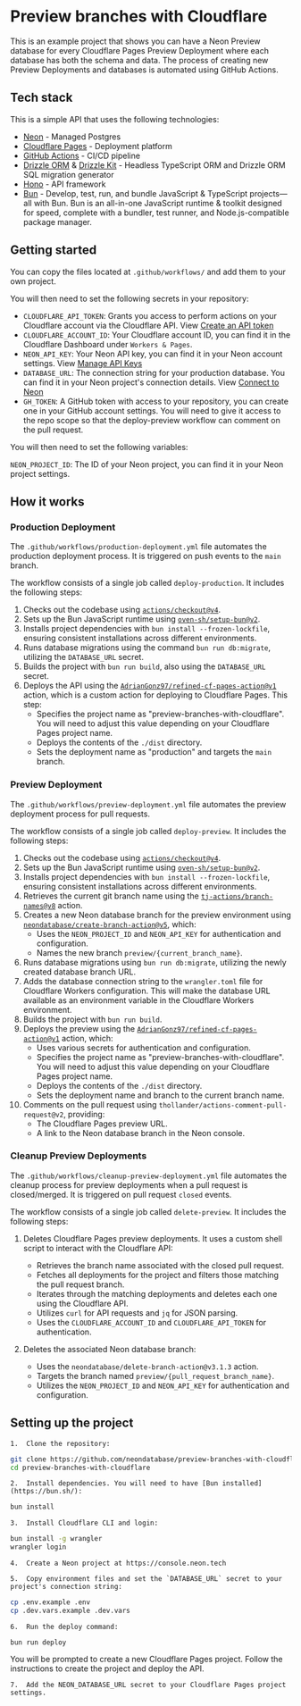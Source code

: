 # Preview branches with Cloudflare

This is an example project that shows you can have a Neon Preview database for every Cloudflare Pages Preview Deployment where each database has both the schema and data. The process of creating new Preview Deployments and databases is automated using GitHub Actions.

## Tech stack

This is a simple API that uses the following technologies:
- [Neon](https://neon.tech/ref=github) - Managed Postgres
- [Cloudflare Pages](https://pages.cloudflare.com/) - Deployment platform
- [GitHub Actions](https://docs.github.com/en/actions) - CI/CD pipeline
- [Drizzle ORM](https://orm.drizzle.team/) & [Drizzle Kit](https://orm.drizzle.team/kit-docs/overview) - Headless TypeScript ORM and Drizzle ORM SQL migration generator
- [Hono](https://hono.dev) - API framework
- [Bun](https://bun.sh) - Develop, test, run, and bundle JavaScript & TypeScript projects—all with Bun. Bun is an all-in-one JavaScript runtime & toolkit designed for speed, complete with a bundler, test runner, and Node.js-compatible package manager.

## Getting started

You can copy the files located at `.github/workflows/` and add them to your own project.

You will then need to set the following secrets in your repository:

- `CLOUDFLARE_API_TOKEN`: Grants you access to perform actions on your Cloudflare account via the Cloudflare API. View [Create an API token](https://developers.cloudflare.com/fundamentals/api/get-started/create-token/) 
- `CLOUDFLARE_ACCOUNT_ID`: Your Cloudflare account ID, you can find it in the Cloudflare Dashboard under `Workers & Pages`.
- `NEON_API_KEY`: Your Neon API key, you can find it in your Neon account settings. View [Manage API Keys](https://neon.tech/docs/manage/api-keys)
- `DATABASE_URL`: The connection string for your production database. You can find it in your Neon project's connection details. View [Connect to Neon](https://neon.tech/docs/connect/connect-intro)
- `GH_TOKEN`: A GitHub token with access to your repository, you can create one in your GitHub account settings. You will need to give it access to the repo scope so that the deploy-preview workflow can comment on the pull request.

You will then need to set the following variables:

`NEON_PROJECT_ID`: The ID of your Neon project, you can find it in your Neon project settings.

## How it works

### Production Deployment

The `.github/workflows/production-deployment.yml` file automates the production deployment process. It is triggered on push events to the `main` branch.

The workflow consists of a single job called `deploy-production`. It includes the following steps:

1. Checks out the codebase using [`actions/checkout@v4`](https://github.com/actions/checkout/tree/v4/).
2. Sets up the Bun JavaScript runtime using [`oven-sh/setup-bun@v2`](https://github.com/oven-sh/setup-bun/tree/v2/).
3. Installs project dependencies with `bun install --frozen-lockfile`, ensuring consistent installations across different environments.
4. Runs database migrations using the command `bun run db:migrate`, utilizing the `DATABASE_URL` secret.
5. Builds the project with `bun run build`, also using the `DATABASE_URL` secret.
6. Deploys the API using the [`AdrianGonz97/refined-cf-pages-action@v1`](https://github.com/AdrianGonz97/refined-cf-pages-action/tree/v1/) action, which is a custom action for deploying to Cloudflare Pages. This step:
   - Specifies the project name as "preview-branches-with-cloudflare". You will need to adjust this value depending on your Cloudflare Pages project name.
   - Deploys the contents of the `./dist` directory.
   - Sets the deployment name as "production" and targets the `main` branch.

### Preview Deployment

The `.github/workflows/preview-deployment.yml` file automates the preview deployment process for pull requests.

The workflow consists of a single job called `deploy-preview`. It includes the following steps:

1. Checks out the codebase using [`actions/checkout@v4`](https://github.com/actions/checkout/tree/v4/).
2. Sets up the Bun JavaScript runtime using [`oven-sh/setup-bun@v2`](https://github.com/oven-sh/setup-bun/tree/v2/).
3. Installs project dependencies with `bun install --frozen-lockfile`, ensuring consistent installations across different environments.
4. Retrieves the current git branch name using the [`tj-actions/branch-names@v8`](https://github.com/tj-actions/branch-names/tree/v8/) action.
5. Creates a new Neon database branch for the preview environment using [`neondatabase/create-branch-action@v5`](https://www.github.com/neondatabase/create-branch-action/tree/v5/), which:
   - Uses the `NEON_PROJECT_ID` and `NEON_API_KEY` for authentication and configuration.
   - Names the new branch `preview/{current_branch_name}`.
6. Runs database migrations using `bun run db:migrate`, utilizing the newly created database branch URL.
7. Adds the database connection string to the `wrangler.toml` file for Cloudflare Workers configuration. This will make the database URL available as an environment variable in the Cloudflare Workers environment.
8. Builds the project with `bun run build`.
9. Deploys the preview using the [`AdrianGonz97/refined-cf-pages-action@v1`](https://github.com/AdrianGonz97/refined-cf-pages-action/tree/v1/) action, which:
   - Uses various secrets for authentication and configuration.
   - Specifies the project name as "preview-branches-with-cloudflare". You will need to adjust this value depending on your Cloudflare Pages project name.
   - Deploys the contents of the `./dist` directory.
   - Sets the deployment name and branch to the current branch name.
10. Comments on the pull request using `thollander/actions-comment-pull-request@v2`, providing:
    - The Cloudflare Pages preview URL.
    - A link to the Neon database branch in the Neon console.

### Cleanup Preview Deployments

The `.github/workflows/cleanup-preview-deployment.yml` file automates the cleanup process for preview deployments when a pull request is closed/merged. It is triggered on pull request `closed` events.

The workflow consists of a single job called `delete-preview`. It includes the following steps:

1. Deletes Cloudflare Pages preview deployments. It uses a custom shell script to interact with the Cloudflare API:
   - Retrieves the branch name associated with the closed pull request.
   - Fetches all deployments for the project and filters those matching the pull request branch.
   - Iterates through the matching deployments and deletes each one using the Cloudflare API.
   - Utilizes `curl` for API requests and `jq` for JSON parsing.
   - Uses the `CLOUDFLARE_ACCOUNT_ID` and `CLOUDFLARE_API_TOKEN` for authentication.

2. Deletes the associated Neon database branch:
   - Uses the `neondatabase/delete-branch-action@v3.1.3` action.
   - Targets the branch named `preview/{pull_request_branch_name}`.
   - Utilizes the `NEON_PROJECT_ID` and `NEON_API_KEY` for authentication and configuration.

## Setting up the project


	1.	Clone the repository:

```bash
git clone https://github.com/neondatabase/preview-branches-with-cloudflare.git
cd preview-branches-with-cloudflare
```

	2.	Install dependencies. You will need to have [Bun installed](https://bun.sh/):

```bash
bun install
```

	3.	Install Cloudflare CLI and login:

```bash
bun install -g wrangler
wrangler login
```
	4.	Create a Neon project at https://console.neon.tech

	5.	Copy environment files and set the `DATABASE_URL` secret to your project's connection string:

```bash
cp .env.example .env
cp .dev.vars.example .dev.vars
```

	6.	Run the deploy command:
```
bun run deploy
```

You will be prompted to create a new Cloudflare Pages project. Follow the instructions to create the project and deploy the API.

	7.	Add the NEON_DATABASE_URL secret to your Cloudflare Pages project settings.